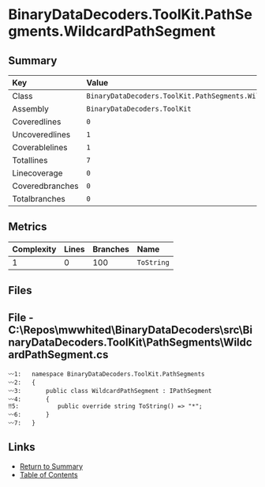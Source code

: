 ﻿# BinaryDataDecoders.ToolKit.PathSegments.WildcardPathSegment

## Summary

| Key             | Value                                                         |
| :-------------- | :------------------------------------------------------------ |
| Class           | `BinaryDataDecoders.ToolKit.PathSegments.WildcardPathSegment` |
| Assembly        | `BinaryDataDecoders.ToolKit`                                  |
| Coveredlines    | `0`                                                           |
| Uncoveredlines  | `1`                                                           |
| Coverablelines  | `1`                                                           |
| Totallines      | `7`                                                           |
| Linecoverage    | `0`                                                           |
| Coveredbranches | `0`                                                           |
| Totalbranches   | `0`                                                           |

## Metrics

| Complexity | Lines | Branches | Name       |
| :--------- | :---- | :------- | :--------- |
| 1          | 0     | 100      | `ToString` |

## Files

## File - C:\Repos\mwwhited\BinaryDataDecoders\src\BinaryDataDecoders.ToolKit\PathSegments\WildcardPathSegment.cs

```CSharp
〰1:   namespace BinaryDataDecoders.ToolKit.PathSegments
〰2:   {
〰3:       public class WildcardPathSegment : IPathSegment
〰4:       {
‼5:           public override string ToString() => "*";
〰6:       }
〰7:   }
```

## Links

* [Return to Summary](Summary.md)
* [Table of Contents](../TOC.md)

